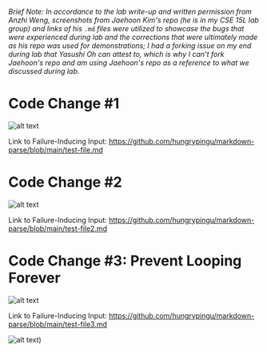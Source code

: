 *Brief Note: In accordance to the lab write-up and written permission from Anzhi Weng, screenshots from Jaehoon Kim's repo (he is in my CSE 15L lab group) and links of his* ```.md``` *files were utilized to showcase the bugs that were experienced during lab and the corrections that were ultimately made as his repo was used for demonstrations; I had a forking issue on my end during lab that Yasushi Oh can attest to, which is why I can't fork Jaehoon's repo and am using Jaehoon's repo as a reference to what we discussed during lab.*

# Code Change #1

![alt text](https://user-images.githubusercontent.com/81746604/151634257-f6ac42e4-fd30-428a-9e7a-9e0e52900c74.png)

Link to Failure-Inducing Input: https://github.com/hungrypingu/markdown-parse/blob/main/test-file.md



# Code Change #2
![alt text](https://user-images.githubusercontent.com/81746604/151634257-f6ac42e4-fd30-428a-9e7a-9e0e52900c74.png)

Link to Failure-Inducing Input: https://github.com/hungrypingu/markdown-parse/blob/main/test-file2.md



# Code Change #3: Prevent Looping Forever
![alt text](https://user-images.githubusercontent.com/81746604/151633182-dfd1e949-9144-4948-95cf-1601d0ba9d82.png)

Link to Failure-Inducing Input: https://github.com/hungrypingu/markdown-parse/blob/main/test-file3.md

![alt text](https://user-images.githubusercontent.com/81746604/151635904-61b9e92e-ddd2-4790-a375-6732eefc5c25.png))



